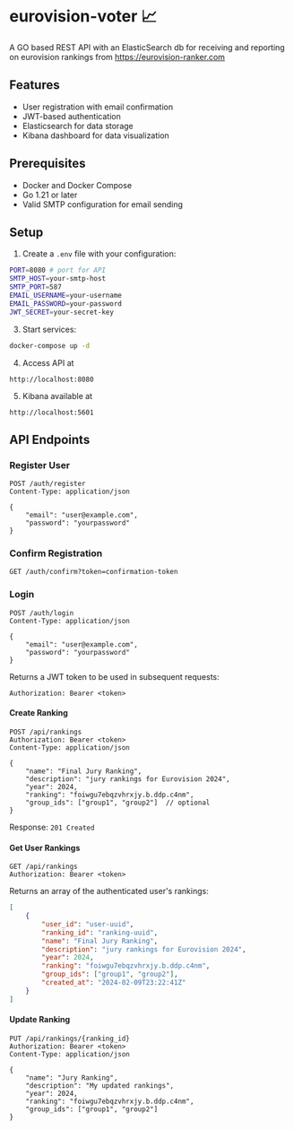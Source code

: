 # eurovision-voter :chart_with_upwards_trend:
A GO based REST API with an ElasticSearch db for receiving and reporting on eurovision rankings from https://eurovision-ranker.com

## Features

- User registration with email confirmation
- JWT-based authentication
- Elasticsearch for data storage
- Kibana dashboard for data visualization

## Prerequisites

- Docker and Docker Compose
- Go 1.21 or later
- Valid SMTP configuration for email sending

## Setup

1. Create a `.env` file with your configuration:
```bash
PORT=8080 # port for API
SMTP_HOST=your-smtp-host
SMTP_PORT=587
EMAIL_USERNAME=your-username
EMAIL_PASSWORD=your-password
JWT_SECRET=your-secret-key
```

3. Start services:
```bash
docker-compose up -d
```

4. Access API at 
```
http://localhost:8080
```

5. Kibana available at 
```
http://localhost:5601
```

## API Endpoints

### Register User
```
POST /auth/register
Content-Type: application/json

{
    "email": "user@example.com",
    "password": "yourpassword"
}
```

### Confirm Registration
```
GET /auth/confirm?token=confirmation-token
```

### Login
```
POST /auth/login
Content-Type: application/json

{
    "email": "user@example.com",
    "password": "yourpassword"
}
```

Returns a JWT token to be used in subsequent requests:
```
Authorization: Bearer <token>
```

#### Create Ranking
```
POST /api/rankings
Authorization: Bearer <token>
Content-Type: application/json

{
    "name": "Final Jury Ranking",
    "description": "jury rankings for Eurovision 2024",
    "year": 2024,
    "ranking": "foiwgu7ebqzvhrxjy.b.ddp.c4nm",
    "group_ids": ["group1", "group2"]  // optional
}
```

Response: `201 Created`

#### Get User Rankings
```
GET /api/rankings
Authorization: Bearer <token>
```

Returns an array of the authenticated user's rankings:
```json
[
    {
        "user_id": "user-uuid",
        "ranking_id": "ranking-uuid",
        "name": "Final Jury Ranking",
        "description": "jury rankings for Eurovision 2024",
        "year": 2024,
        "ranking": "foiwgu7ebqzvhrxjy.b.ddp.c4nm",
        "group_ids": ["group1", "group2"],
        "created_at": "2024-02-09T23:22:41Z"
    }
]
```

#### Update Ranking
```
PUT /api/rankings/{ranking_id}
Authorization: Bearer <token>
Content-Type: application/json

{
    "name": "Jury Ranking",
    "description": "My updated rankings",
    "year": 2024,
    "ranking": "foiwgu7ebqzvhrxjy.b.ddp.c4nm",
    "group_ids": ["group1", "group2"]
}
```